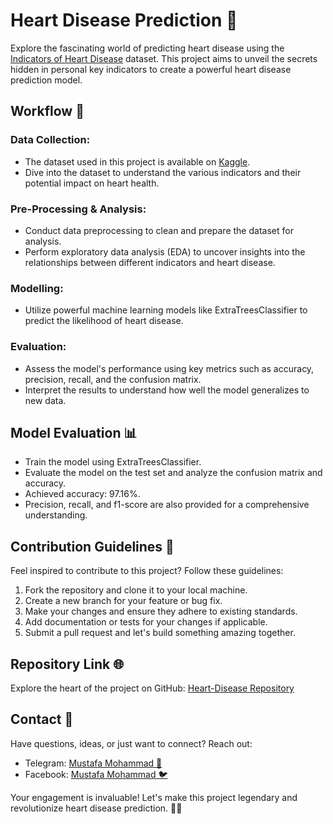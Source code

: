 # Heart Disease Prediction 💓

Explore the fascinating world of predicting heart disease using the [Indicators of Heart Disease](https://www.kaggle.com/datasets/kamilpytlak/personal-key-indicators-of-heart-disease) dataset. This project aims to unveil the secrets hidden in personal key indicators to create a powerful heart disease prediction model.

## Workflow 🚀

### Data Collection:

- The dataset used in this project is available on [Kaggle](https://www.kaggle.com/datasets/kamilpytlak/personal-key-indicators-of-heart-disease).
- Dive into the dataset to understand the various indicators and their potential impact on heart health.

### Pre-Processing & Analysis:

- Conduct data preprocessing to clean and prepare the dataset for analysis.
- Perform exploratory data analysis (EDA) to uncover insights into the relationships between different indicators and heart disease.

### Modelling:

- Utilize powerful machine learning models like ExtraTreesClassifier to predict the likelihood of heart disease.


### Evaluation:

- Assess the model's performance using key metrics such as accuracy, precision, recall, and the confusion matrix.
- Interpret the results to understand how well the model generalizes to new data.

## Model Evaluation 📊

- Train the model using ExtraTreesClassifier.
- Evaluate the model on the test set and analyze the confusion matrix and accuracy.
- Achieved accuracy: 97.16%.
- Precision, recall, and f1-score are also provided for a comprehensive understanding.

## Contribution Guidelines 🤝

Feel inspired to contribute to this project? Follow these guidelines:

1. Fork the repository and clone it to your local machine.
2. Create a new branch for your feature or bug fix.
3. Make your changes and ensure they adhere to existing standards.
4. Add documentation or tests for your changes if applicable.
5. Submit a pull request and let's build something amazing together.

## Repository Link 🌐

Explore the heart of the project on GitHub: [Heart-Disease Repository](https://github.com/Aliraqimustafa/Heart-Disease)

## Contact 📧

Have questions, ideas, or just want to connect? Reach out:

- Telegram: [Mustafa Mohammad 👥](t.me/ha12qw) 
- Facebook: [Mustafa Mohammad 🐦](facebook.com/100049592914479) 

Your engagement is invaluable! Let's make this project legendary and revolutionize heart disease prediction. 💪💖
